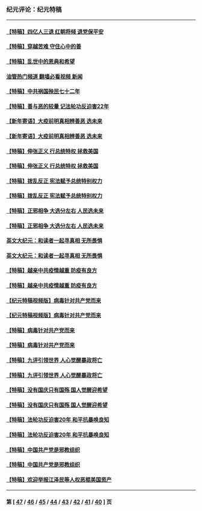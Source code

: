 ### 纪元评论：纪元特稿
---
#### [【特稿】四亿人三退 红朝将倾 退党保平安](../../pages/nsc424/n13794378.md?08040330) 
#### [【特稿】穿越苦难 守住心中的善](../../pages/nsc424/n13784979.md?08040330) 
#### [【特稿】乱世中的恩典和希望](../../pages/nsc424/n13734687.md?08040330) 
#### [油管热门频道 翻墙必看视频 新闻](ok?08040330)
#### [【特稿】中共祸国殃民七十二年](../../pages/nsc424/n13272607.md?08040330) 
#### [【特稿】善与恶的较量 记法轮功反迫害22年](../../pages/nsc424/n13086597.md?08040330) 
#### [【新年寄语】大疫前明真相辨善恶 选未来](../../pages/nsc424/n12660855.md?08040330) 
#### [【新年寄语】大疫前明真相辨善恶 选未来](../../pages/nsc424/n12660855.md?08040330) 
#### [【特稿】伸张正义 行总统特权 拯救美国](../../pages/nsc424/n12616806.md?08040330) 
#### [【特稿】伸张正义 行总统特权 拯救美国](../../pages/nsc424/n12616806.md?08040330) 
#### [【特稿】拨乱反正 宪法赋予总统特别权力](../../pages/nsc424/n12598306.md?08040330) 
#### [【特稿】拨乱反正 宪法赋予总统特别权力](../../pages/nsc424/n12598306.md?08040330) 
#### [【特稿】正邪相争 大选分左右 人民选未来](../../pages/nsc424/n12545208.md?08040330) 
#### [【特稿】正邪相争 大选分左右 人民选未来](../../pages/nsc424/n12545208.md?08040330) 
#### [英文大纪元：和读者一起寻真相 无所畏惧](../../pages/nsc424/n12542027.md?08040330) 
#### [英文大纪元：和读者一起寻真相 无所畏惧](../../pages/nsc424/n12542027.md?08040330) 
#### [【特稿】越亲中共疫情越重 防疫有良方](../../pages/nsc424/n12042989.md?08040330) 
#### [【特稿】越亲中共疫情越重 防疫有良方](../../pages/nsc424/n12042989.md?08040330) 
#### [【纪元特稿视频版】病毒针对共产党而来](../../pages/nsc424/n11977328.md?08040330) 
#### [【纪元特稿视频版】病毒针对共产党而来](../../pages/nsc424/n11977328.md?08040330) 
#### [【特稿】病毒针对共产党而来](../../pages/nsc424/n11928818.md?08040330) 
#### [【特稿】病毒针对共产党而来](../../pages/nsc424/n11928818.md?08040330) 
#### [【特稿】九评引领世界 人心觉醒暴政将亡](../../pages/nsc424/n11660496.md?08040330) 
#### [【特稿】九评引领世界 人心觉醒暴政将亡](../../pages/nsc424/n11660496.md?08040330) 
#### [【特稿】没有国庆只有国殇 国人觉醒迎希望](../../pages/nsc424/n11549354.md?08040330) 
#### [【特稿】没有国庆只有国殇 国人觉醒迎希望](../../pages/nsc424/n11549354.md?08040330) 
#### [【特稿】法轮功反迫害20年 和平抗暴唤良知](../../pages/nsc424/n11389135.md?08040330) 
#### [【特稿】法轮功反迫害20年 和平抗暴唤良知](../../pages/nsc424/n11389135.md?08040330) 
#### [【特稿】中国共产党是邪教组织](../../pages/nsc424/n11355551.md?08040330) 
#### [【特稿】中国共产党是邪教组织](../../pages/nsc424/n11355551.md?08040330) 
#### [【特稿】欢迎举报江泽民等人权恶棍美国资产](../../pages/nsc424/n11303040.md?08040330) 

---
#### 第 [ [47](./47.md?08040330) / [46](./46.md?08040330) / [45](./45.md?08040330) / [44](./44.md?08040330) / [43](./43.md?08040330) / [42](./42.md?08040330) / [41](./41.md?08040330) / [40](./40.md?08040330) ] 页
